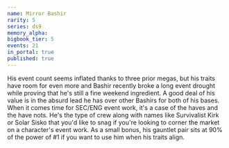 ```yaml
---
name: Mirror Bashir
rarity: 5
series: ds9
memory_alpha:
bigbook_tier: 5
events: 21
in_portal: true
published: true
---
```


His event count seems inflated thanks to three prior megas, but his traits have room for even more and Bashir recently broke a long event drought while proving that he's still a fine weekend ingredient. A good deal of his value is in the absurd lead he has over other Bashirs for both of his bases. When it comes time for SEC/ENG event work, it's a case of the haves and the have nots. He's the type of crew along with names like Survivalist Kirk or Solar Sisko that you'd like to snag if you're looking to corner the market on a character's event work.  As a small bonus, his gauntlet pair sits at 90% of the power of #1 if you want to use him when his traits align.
